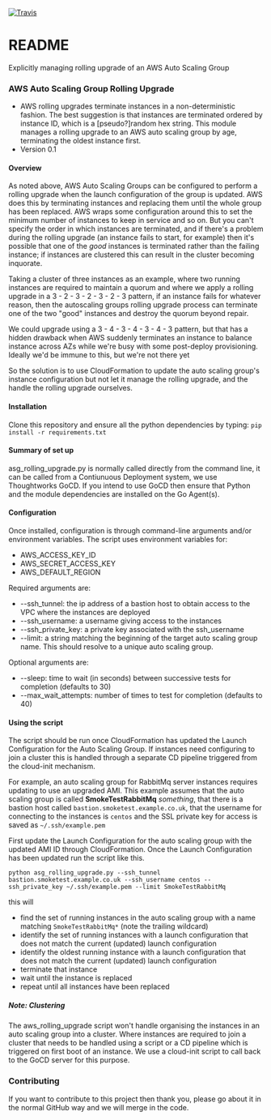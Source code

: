
[![Travis](https://img.shields.io/travis/crunch/asg-rolling-upgrade.svg)](https://github.com/crunch-accounting/asg-rolling-upgrade)


# README #

Explicitly managing rolling upgrade of an AWS Auto Scaling Group

### AWS Auto Scaling Group Rolling Upgrade ###

* AWS rolling upgrades terminate instances in a non-deterministic fashion. The best suggestion is that instances are terminated ordered by instance ID, which is a [pseudo?]random hex string. This module manages a rolling upgrade to an AWS auto scaling group by age, terminating the oldest instance first.
* Version 0.1

#### Overview ####

As noted above, AWS Auto Scaling Groups can be configured to perform a rolling upgrade when the launch configuration of the group is updated. AWS does this by terminating instances and replacing them until the whole group has been replaced. AWS wraps some configuration around this to set the minimum number of instances to keep in service and so on. But you can't specify the order in which instances are terminated, and if there's a problem during the rolling upgrade (an instance fails to start, for example) then it's possible that one of the *good* instances is terminated rather than the failing instance; if instances are clustered this can result in the cluster becoming inquorate.

Taking a cluster of three instances as an example, where two running instances are required to maintain a quorum and where we apply a rolling upgrade in a 3 - 2 - 3 - 2 - 3 - 2 - 3 pattern, if an instance fails for whatever reason, then the autoscaling groups rolling upgrade process can terminate one of the two "good" instances and destroy the quorum beyond repair.

We could upgrade using a 3 - 4 - 3 - 4 - 3 - 4 - 3 pattern, but that has a hidden drawback when AWS suddenly terminates an instance to balance instance across AZs while we're busy with some post-deploy provisioning. Ideally we'd be immune to this, but we're not there yet

So the solution is to use CloudFormation to update the auto scaling group's instance configuration but not let it manage the rolling upgrade, and the handle the rolling upgrade ourselves.


#### Installation ####
Clone this repository and ensure all the python dependencies by typing:
`pip install -r requirements.txt`

#### Summary of set up ####
asg_rolling_upgrade.py is normally called directly from the command line, it can be called from a Contiunuous Deployment system, we use Thoughtworks GoCD. If you intend to use GoCD then ensure that Python and the module dependencies are installed on the Go Agent(s).

#### Configuration ####
Once installed, configuration is through command-line arguments and/or environment variables.
The script uses environment variables for:

* AWS_ACCESS_KEY_ID
* AWS_SECRET_ACCESS_KEY
* AWS_DEFAULT_REGION

Required arguments are:

* --ssh_tunnel: the ip address of a bastion host to obtain access to the VPC where the instances are deployed
* --ssh_username: a username giving access to the instances
* --ssh_private_key: a private key associated with the ssh_username
* --limit: a string matching the beginning of the target auto scaling group name. This should resolve to a unique auto scaling group.

Optional arguments are:

* --sleep: time to wait (in seconds) between successive tests for completion (defaults to 30)
* --max_wait_attempts: number of times to test for completion (defaults to 40)

#### Using the script ####
The script should be run once CloudFormation has updated the Launch Configuration for the Auto Scaling Group. 
If instances need configuring to join a cluster this is handled through a separate CD pipeline triggered from the cloud-init mechanism.

For example, an auto scaling group for RabbitMq server instances requires updating to use an upgraded AMI. This example assumes that the auto scaling group is called **SmokeTestRabbitMq** *something*, that there is a bastion host called `bastion.smoketest.example.co.uk`, that the username for connecting to the instances is `centos` and the SSL private key for access is saved as `~/.ssh/example.pem`

First update the Launch Configuration for the auto scaling group with the updated AMI ID through CloudFormation. 
Once the Launch Configuration has been updated run the script like this.

```python asg_rolling_upgrade.py --ssh_tunnel bastion.smoketest.example.co.uk --ssh_username centos --ssh_private_key ~/.ssh/example.pem --limit SmokeTestRabbitMq```

this will

* find the set of running instances in the auto scaling group with a name matching `SmokeTestRabbitMq*` (note the trailing wildcard)
* identify the set of running instances with a launch configuration that does not match the current (updated) launch configuration
* identify the oldest running instance with a launch configuration that does not match the current (updated) launch configuration
* terminate that instance
* wait until the instance is replaced
* repeat until all instances have been replaced

##### Note: Clustering #####
The aws_rolling_upgrade script won't handle organising the instances in an auto scaling group into a cluster. Where instances are required to join a cluster that needs to be handled using a script or a CD pipeline which is triggered on first boot of an instance. We use a cloud-init script to call back to the GoCD server for this purpose.

### Contributing ###
If you want to contribute to this project then thank you, please go about it in the normal GitHub way and we will merge in the code.
